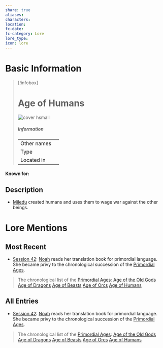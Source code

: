 ```yaml
---
share: true
aliases: 
characters: 
location: 
fc-date: 
fc-category: Lore
lore_type: 
icon: lore
---
```

# Basic Information
> [!infobox]
> # Age of Humans
> ![cover hsmall](insertimage.png)
> ##### Information
> |   |  |
> | ---- | ---- |
> | Other names | |
> | Type||
> | Located in | |
#### Known for:
## Description
- [Miledu](../../../Miledu.md) created humans and uses them to wage war against the other beings.
# Lore Mentions
## Most Recent
- [Session 42](../../Session%20Log/Session%2042.md): [Noah](Noah%20Skie.md) reads her translation book for primordial language. She became privy to the chronological succession of the [Primordial Ages](Primordial%20Ages.md).
> The chronological list of the [Primordial Ages](Primordial%20Ages.md):
> [Age of the Old Gods](Age%20of%20the%20Old%20Gods.md)
> [Age of Dragons](Age%20of%20Dragons.md)
> [Age of Beasts](Age%20of%20Beasts.md)
> [Age of Orcs](Age%20of%20Orcs.md)
> [Age of Humans](Age%20of%20Humans.md)

## All Entries
- [Session 42](../../Session%20Log/Session%2042.md): [Noah](Noah%20Skie.md) reads her translation book for primordial language. She became privy to the chronological succession of the [Primordial Ages](Primordial%20Ages.md).
> The chronological list of the [Primordial Ages](Primordial%20Ages.md):
> [Age of the Old Gods](Age%20of%20the%20Old%20Gods.md)
> [Age of Dragons](Age%20of%20Dragons.md)
> [Age of Beasts](Age%20of%20Beasts.md)
> [Age of Orcs](Age%20of%20Orcs.md)
> [Age of Humans](Age%20of%20Humans.md)
